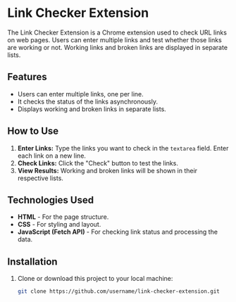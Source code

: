 # Link Checker Extension

The Link Checker Extension is a Chrome extension used to check URL links on web pages. Users can enter multiple links and test whether those links are working or not. Working links and broken links are displayed in separate lists.

## Features

- Users can enter multiple links, one per line.
- It checks the status of the links asynchronously.
- Displays working and broken links in separate lists.

## How to Use

1. **Enter Links:** Type the links you want to check in the `textarea` field. Enter each link on a new line.
2. **Check Links:** Click the "Check" button to test the links.
3. **View Results:** Working and broken links will be shown in their respective lists.

## Technologies Used

- **HTML** - For the page structure.
- **CSS** - For styling and layout.
- **JavaScript (Fetch API)** - For checking link status and processing the data.

## Installation

1. Clone or download this project to your local machine:

   ```bash
   git clone https://github.com/username/link-checker-extension.git
